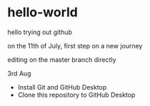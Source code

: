 # hello-world
hello trying out github

on the 11th of July, first step on a new journey

editing on the master branch directly


3rd Aug
- Install Git and GitHub Desktop 
- Clone this repository to GitHub Desktop